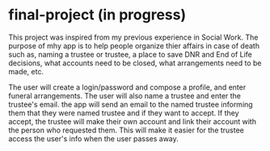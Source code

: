# final-project (in progress)
This project was inspired from my previous experience in Social Work. The purpose of mhy app is to help people organize thier affairs in case of death such as, naming a trustee or trustee, a place to save DNR and End of Life decisions, what accounts need to be closed, what arrangements need to be made, etc. 

The user will create a login/password and compose a profile, and enter funeral arrangements. The user will also name a trustee and enter the trustee's email. the app will send an email to the named trustee informing them that they were named trustee and if they want to accept. If they accept, the trustee will make their own account and link their account with the person who requested them. This will make it easier for the trustee access the user's info when the user passes away.
